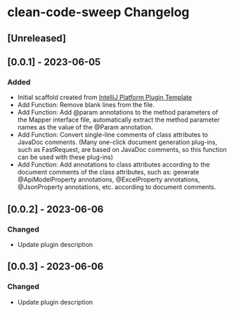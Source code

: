 <!-- Keep a Changelog guide -> https://keepachangelog.com -->

# clean-code-sweep Changelog

## [Unreleased]

## [0.0.1] - 2023-06-05
### Added
- Initial scaffold created from [IntelliJ Platform Plugin Template](https://github.com/JetBrains/intellij-platform-plugin-template)
- Add Function: Remove blank lines from the file.
- Add Function: Add @param annotations to the method parameters of the Mapper interface file, automatically extract the method parameter names as the value of the @Param annotation.
- Add Function: Convert single-line comments of class attributes to JavaDoc comments. (Many one-click document generation plug-ins, such as FastRequest, are based on JavaDoc comments, so this function can be used with these plug-ins)
- Add Function: Add annotations to class attributes according to the document comments of the class attributes, such as: generate @ApiModelProperty annotations, @ExcelProperty annotations, @JsonProperty annotations, etc. according to document comments.

## [0.0.2] - 2023-06-06

### Changed
- Update plugin description

## [0.0.3] - 2023-06-06

### Changed
- Update plugin description